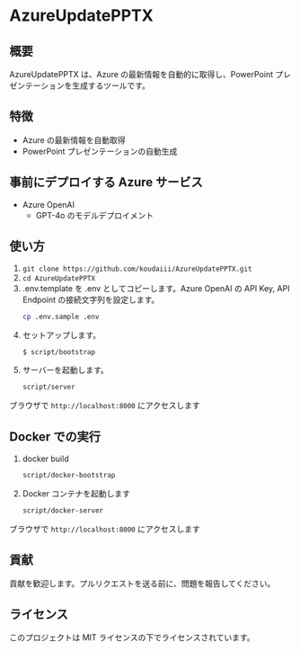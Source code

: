 # AzureUpdatePPTX

## 概要

AzureUpdatePPTX は、Azure の最新情報を自動的に取得し、PowerPoint プレゼンテーションを生成するツールです。

## 特徴

- Azure の最新情報を自動取得
- PowerPoint プレゼンテーションの自動生成


## 事前にデプロイする Azure サービス
- Azure OpenAI
  - GPT-4o のモデルデプロイメント

## 使い方

1. `git clone https://github.com/koudaiii/AzureUpdatePPTX.git`
2. `cd AzureUpdatePPTX`
3. .env.template を .env としてコピーします。Azure OpenAI の API Key, API Endpoint の接続文字列を設定します。
   ```sh
   cp .env.sample .env
   ```
4. セットアップします。
   ```console
   $ script/bootstrap
   ```
6. サーバーを起動します。
   ```sh
   script/server
   ```

ブラウザで `http://localhost:8000` にアクセスします

## Docker での実行

1. docker build
   ```sh
   script/docker-bootstrap
   ```
2. Docker コンテナを起動します
   ```sh
   script/docker-server
   ```

ブラウザで `http://localhost:8000` にアクセスします

## 貢献
貢献を歓迎します。プルリクエストを送る前に、問題を報告してください。

## ライセンス
このプロジェクトは MIT ライセンスの下でライセンスされています。
